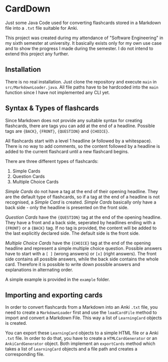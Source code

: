# CardDown

Just some Java Code used for converting flashcards stored in a Markdown file into a `.txt` file suitable for Anki.  

This project was created during my attendance of "Software Engineering" in my sixth semester at university. It basically exists only for my own use case and to show the progress I made during the semester. I do not intend to extend this project any further.

## Installation

There is no real installation. Just clone the repository and execute `main` in `src/MarkdownLoader.java`. All file paths have to be hardcoded into the `main` function since I have not implemented any CLI yet.

## Syntax & Types of flashcards

Since Markdown does not provide any suitable syntax for creating flashcards, there are tags you can add at the end of a headline. Possible tags are `{BACK}`, `{FRONT}`, `{QUESTION}` and `{CHOICE}`.

All flashcards start with a level 1 headline (`#` followed by a whitespace). There is no way to add comments, so the content followed by a headline is added to the current flashcard until a new flashcard begins.

There are three different types of flashcards:

1. Simple Cards
2. Question Cards
3. Multiple Choice Cards

*Simple Cards* do not have a tag at the end of their opening headline. They are the default type of flashcards, so if a tag at the end of a headline is not recognised, a *Simple Card* is created. *Simple Cards* basically only have a back side - only the headline is presented on the front side.

*Question Cards* have the `{QUESTION}` tag at the end of the opening headline. They have a front and a back side, seperated by headlines ending with a `{FRONT}` or a `{BACK}` tag. If no tag is provided, the content will be added to the last explicitly declared side. The default side is the front side.

*Multiple Choice Cards* have the `{CHOICE}` tag at the end of the opening headline and represent a simple multiple choice question. Possible answers have to start with a `[ ]` (wrong answers) or `[x]` (right answers). The front side contains all possible answers, while the back side contains the whole card. Therefore it is possible to write down possible answers and explanations in alternating order.

A simple example is provided in the `example` folder.

## Importing and exporting cards

In order to convert flashcards from a Markdown into an Anki `.txt` file, you need to create a `MarkdownLoader` first and use the `loadCardFile` method to import and convert a Markdown File. This way a list of `LearningCard` objects is created.

You can export these `LearningCard` objects to a simple HTML file or a Anki `.txt` file. In order to do that, you have to create a `HTMLCardGenerator` or an `AnkiCardGenerator` object. Both implement an `exportCards` method which takes a list of `LearningCard` objects and a file path and creates a corresponding file.
